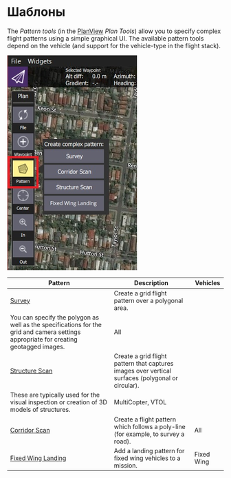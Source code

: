 # Шаблоны

The *Pattern tools* (in the [PlanView](../PlanView/PlanView.md) *Plan Tools*) allow you to specify complex flight patterns using a simple graphical UI. The available pattern tools depend on the vehicle (and support for the vehicle-type in the flight stack).

![Pattern Tool (Plan Tools)](../../assets/plan/pattern/pattern_tool.jpg)

| Pattern                                                         | Description                                                                                                                                                                                     | Vehicles          |
| --------------------------------------------------------------- | ----------------------------------------------------------------------------------------------------------------------------------------------------------------------------------------------- | ----------------- |
| [Survey](../PlanView/pattern_survey.md)                         | Create a grid flight pattern over a polygonal area.   
You can specify the polygon as well as the specifications for the grid and camera settings appropriate for creating geotagged images.    | All               |
| [Structure Scan](../PlanView/pattern_structure_scan_v2.md)      | Create a grid flight pattern that captures images over vertical surfaces (polygonal or circular).   
These are typically used for the visual inspection or creation of 3D models of structures. | MultiCopter, VTOL |
| [Corridor Scan](../PlanView/pattern_corridor_scan.md)           | Create a flight pattern which follows a poly-line (for example, to survey a road).                                                                                                              | All               |
| [Fixed Wing Landing](../PlanView/pattern_fixed_wing_landing.md) | Add a landing pattern for fixed wing vehicles to a mission.                                                                                                                                     | Fixed Wing        |